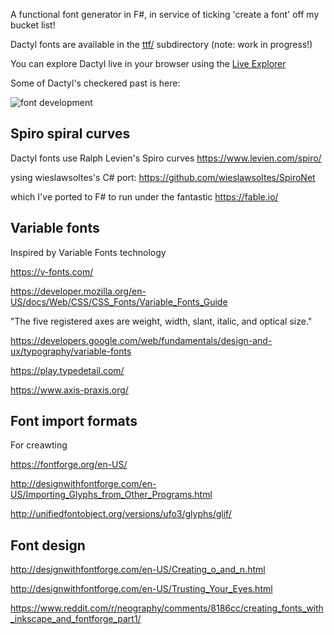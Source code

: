 A functional font generator in F#, in service of ticking 'create a font' off my bucket list!

Dactyl fonts are available in the [ttf/](ttf/) subdirectory (note: work in progress!)

You can explore Dactyl live in your browser using the [Live Explorer](explorer/public/index.html)

Some of Dactyl's checkered past is here:

![font development](png/font.gif)

## Spiro spiral curves

Dactyl fonts use Ralph Levien's Spiro curves https://www.levien.com/spiro/

ysing wieslawsoltes's C# port: https://github.com/wieslawsoltes/SpiroNet 

which I've ported to F# to run under the fantastic https://fable.io/

## Variable fonts

Inspired by Variable Fonts technology

https://v-fonts.com/

https://developer.mozilla.org/en-US/docs/Web/CSS/CSS_Fonts/Variable_Fonts_Guide

"The five registered axes are weight, width, slant, italic, and optical size."

https://developers.google.com/web/fundamentals/design-and-ux/typography/variable-fonts

https://play.typedetail.com/

https://www.axis-praxis.org/


## Font import formats

For creawting 

https://fontforge.org/en-US/

http://designwithfontforge.com/en-US/Importing_Glyphs_from_Other_Programs.html

http://unifiedfontobject.org/versions/ufo3/glyphs/glif/


## Font design

http://designwithfontforge.com/en-US/Creating_o_and_n.html

http://designwithfontforge.com/en-US/Trusting_Your_Eyes.html

https://www.reddit.com/r/neography/comments/8186cc/creating_fonts_with_inkscape_and_fontforge_part1/